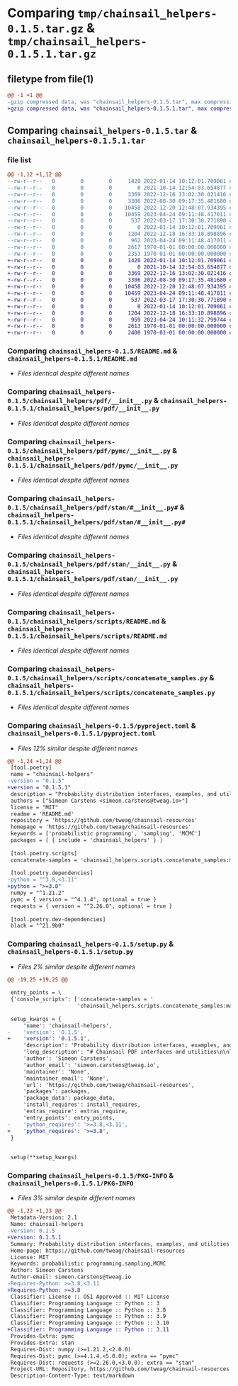 # Comparing `tmp/chainsail_helpers-0.1.5.tar.gz` & `tmp/chainsail_helpers-0.1.5.1.tar.gz`

## filetype from file(1)

```diff
@@ -1 +1 @@
-gzip compressed data, was "chainsail_helpers-0.1.5.tar", max compression
+gzip compressed data, was "chainsail_helpers-0.1.5.1.tar", max compression
```

## Comparing `chainsail_helpers-0.1.5.tar` & `chainsail_helpers-0.1.5.1.tar`

### file list

```diff
@@ -1,12 +1,12 @@
--rw-r--r--   0        0        0     1420 2022-01-14 10:12:01.709061 chainsail_helpers-0.1.5/README.md
--rw-r--r--   0        0        0        0 2021-10-14 12:54:03.654877 chainsail_helpers-0.1.5/chainsail_helpers/__init__.py
--rw-r--r--   0        0        0     3369 2022-12-16 13:02:30.021416 chainsail_helpers-0.1.5/chainsail_helpers/pdf/__init__.py
--rw-r--r--   0        0        0     3306 2022-08-30 09:17:35.481680 chainsail_helpers-0.1.5/chainsail_helpers/pdf/pymc/__init__.py
--rw-r--r--   0        0        0    10458 2022-12-20 12:48:07.934395 chainsail_helpers-0.1.5/chainsail_helpers/pdf/stan/#__init__.py#
--rw-r--r--   0        0        0    10459 2023-04-24 09:11:48.417011 chainsail_helpers-0.1.5/chainsail_helpers/pdf/stan/__init__.py
--rw-r--r--   0        0        0      537 2022-03-17 17:30:30.771890 chainsail_helpers-0.1.5/chainsail_helpers/scripts/README.md
--rw-r--r--   0        0        0        0 2022-01-14 10:12:01.709061 chainsail_helpers-0.1.5/chainsail_helpers/scripts/__init__.py
--rw-r--r--   0        0        0     1204 2022-12-18 16:33:10.898896 chainsail_helpers-0.1.5/chainsail_helpers/scripts/concatenate_samples.py
--rw-r--r--   0        0        0      962 2023-04-24 09:11:48.417011 chainsail_helpers-0.1.5/pyproject.toml
--rw-r--r--   0        0        0     2617 1970-01-01 00:00:00.000000 chainsail_helpers-0.1.5/setup.py
--rw-r--r--   0        0        0     2353 1970-01-01 00:00:00.000000 chainsail_helpers-0.1.5/PKG-INFO
+-rw-r--r--   0        0        0     1420 2022-01-14 10:12:01.709061 chainsail_helpers-0.1.5.1/README.md
+-rw-r--r--   0        0        0        0 2021-10-14 12:54:03.654877 chainsail_helpers-0.1.5.1/chainsail_helpers/__init__.py
+-rw-r--r--   0        0        0     3369 2022-12-16 13:02:30.021416 chainsail_helpers-0.1.5.1/chainsail_helpers/pdf/__init__.py
+-rw-r--r--   0        0        0     3306 2022-08-30 09:17:35.481680 chainsail_helpers-0.1.5.1/chainsail_helpers/pdf/pymc/__init__.py
+-rw-r--r--   0        0        0    10458 2022-12-20 12:48:07.934395 chainsail_helpers-0.1.5.1/chainsail_helpers/pdf/stan/#__init__.py#
+-rw-r--r--   0        0        0    10459 2023-04-24 09:11:48.417011 chainsail_helpers-0.1.5.1/chainsail_helpers/pdf/stan/__init__.py
+-rw-r--r--   0        0        0      537 2022-03-17 17:30:30.771890 chainsail_helpers-0.1.5.1/chainsail_helpers/scripts/README.md
+-rw-r--r--   0        0        0        0 2022-01-14 10:12:01.709061 chainsail_helpers-0.1.5.1/chainsail_helpers/scripts/__init__.py
+-rw-r--r--   0        0        0     1204 2022-12-18 16:33:10.898896 chainsail_helpers-0.1.5.1/chainsail_helpers/scripts/concatenate_samples.py
+-rw-r--r--   0        0        0      959 2023-04-24 10:11:32.799744 chainsail_helpers-0.1.5.1/pyproject.toml
+-rw-r--r--   0        0        0     2613 1970-01-01 00:00:00.000000 chainsail_helpers-0.1.5.1/setup.py
+-rw-r--r--   0        0        0     2400 1970-01-01 00:00:00.000000 chainsail_helpers-0.1.5.1/PKG-INFO
```

### Comparing `chainsail_helpers-0.1.5/README.md` & `chainsail_helpers-0.1.5.1/README.md`

 * *Files identical despite different names*

### Comparing `chainsail_helpers-0.1.5/chainsail_helpers/pdf/__init__.py` & `chainsail_helpers-0.1.5.1/chainsail_helpers/pdf/__init__.py`

 * *Files identical despite different names*

### Comparing `chainsail_helpers-0.1.5/chainsail_helpers/pdf/pymc/__init__.py` & `chainsail_helpers-0.1.5.1/chainsail_helpers/pdf/pymc/__init__.py`

 * *Files identical despite different names*

### Comparing `chainsail_helpers-0.1.5/chainsail_helpers/pdf/stan/#__init__.py#` & `chainsail_helpers-0.1.5.1/chainsail_helpers/pdf/stan/#__init__.py#`

 * *Files identical despite different names*

### Comparing `chainsail_helpers-0.1.5/chainsail_helpers/pdf/stan/__init__.py` & `chainsail_helpers-0.1.5.1/chainsail_helpers/pdf/stan/__init__.py`

 * *Files identical despite different names*

### Comparing `chainsail_helpers-0.1.5/chainsail_helpers/scripts/README.md` & `chainsail_helpers-0.1.5.1/chainsail_helpers/scripts/README.md`

 * *Files identical despite different names*

### Comparing `chainsail_helpers-0.1.5/chainsail_helpers/scripts/concatenate_samples.py` & `chainsail_helpers-0.1.5.1/chainsail_helpers/scripts/concatenate_samples.py`

 * *Files identical despite different names*

### Comparing `chainsail_helpers-0.1.5/pyproject.toml` & `chainsail_helpers-0.1.5.1/pyproject.toml`

 * *Files 12% similar despite different names*

```diff
@@ -1,24 +1,24 @@
 [tool.poetry]
 name = "chainsail-helpers"
-version = "0.1.5"
+version = "0.1.5.1"
 description = "Probability distribution interfaces, examples, and utilities for the Chainsail sampling service"
 authors = ["Simeon Carstens <simeon.carstens@tweag.io>"]
 license = "MIT"
 readme = 'README.md'
 repository = 'https://github.com/tweag/chainsail-resources'
 homepage = 'https://github.com/tweag/chainsail-resources'
 keywords = ['probabilistic programming', 'sampling', 'MCMC']
 packages = [ { include = 'chainsail_helpers' } ]
 
 [tool.poetry.scripts]
 concatenate-samples = 'chainsail_helpers.scripts.concatenate_samples:main'
 
 [tool.poetry.dependencies]
-python = "^3.8,<3.11"
+python = ">=3.8"
 numpy = "^1.21.2"
 pymc = { version = "^4.1.4", optional = true }
 requests = { version = "^2.26.0", optional = true }
 
 [tool.poetry.dev-dependencies]
 black = "^21.9b0"
```

### Comparing `chainsail_helpers-0.1.5/setup.py` & `chainsail_helpers-0.1.5.1/setup.py`

 * *Files 2% similar despite different names*

```diff
@@ -19,25 +19,25 @@
 
 entry_points = \
 {'console_scripts': ['concatenate-samples = '
                      'chainsail_helpers.scripts.concatenate_samples:main']}
 
 setup_kwargs = {
     'name': 'chainsail-helpers',
-    'version': '0.1.5',
+    'version': '0.1.5.1',
     'description': 'Probability distribution interfaces, examples, and utilities for the Chainsail sampling service',
     'long_description': "# Chainsail PDF interfaces and utilities\n\nThis small package complements the [Chainsail](https://chainsail.io) sampling service. It\n- defines the general interface for objects representing Chainsail-consumable probability distributions,\n- provides implementations thereof for popular probabilistic programming languages,\n- and contains a few helper scripts for post-processing.\n\n## Installation\n```bash\n$ pip install chainsail-helpers\n```\nIf you'd like implement a probability density using [Stan](https://mc-stan.org) or [PyMC3](https://docs.pymc.io), install the corresponding extra dependencies like so: `poetry install --extras pymc3` and similarly for `stan`. \nWhen using Chainsail, this package will be automatically installed, so no need to add it to the list of dependencies in the job submission form.\nIf you like to develop this package, best use [Poetry](https://python-poetry.org):\n```bash\n$ poetry install\n$ poetry shell\n```\nand you will be dropped into a virtual environment with all dependencies installed.\n\n## Contributing\nContributions, for example PDF implementations for other probabilistic programming languages, are highly welcome!\nJust open a pull request and we'll be happy to work with you to make Chainsail even more useful.\n\n## License\n&copy; 2021 [Tweag](https://tweag.io). `chainsail_helpers` is open-source software and licensed under the [MIT license](https://opensource.org/licenses/MIT).\n",
     'author': 'Simeon Carstens',
     'author_email': 'simeon.carstens@tweag.io',
     'maintainer': 'None',
     'maintainer_email': 'None',
     'url': 'https://github.com/tweag/chainsail-resources',
     'packages': packages,
     'package_data': package_data,
     'install_requires': install_requires,
     'extras_require': extras_require,
     'entry_points': entry_points,
-    'python_requires': '>=3.8,<3.11',
+    'python_requires': '>=3.8',
 }
 
 
 setup(**setup_kwargs)
```

### Comparing `chainsail_helpers-0.1.5/PKG-INFO` & `chainsail_helpers-0.1.5.1/PKG-INFO`

 * *Files 3% similar despite different names*

```diff
@@ -1,22 +1,23 @@
 Metadata-Version: 2.1
 Name: chainsail-helpers
-Version: 0.1.5
+Version: 0.1.5.1
 Summary: Probability distribution interfaces, examples, and utilities for the Chainsail sampling service
 Home-page: https://github.com/tweag/chainsail-resources
 License: MIT
 Keywords: probabilistic programming,sampling,MCMC
 Author: Simeon Carstens
 Author-email: simeon.carstens@tweag.io
-Requires-Python: >=3.8,<3.11
+Requires-Python: >=3.8
 Classifier: License :: OSI Approved :: MIT License
 Classifier: Programming Language :: Python :: 3
 Classifier: Programming Language :: Python :: 3.8
 Classifier: Programming Language :: Python :: 3.9
 Classifier: Programming Language :: Python :: 3.10
+Classifier: Programming Language :: Python :: 3.11
 Provides-Extra: pymc
 Provides-Extra: stan
 Requires-Dist: numpy (>=1.21.2,<2.0.0)
 Requires-Dist: pymc (>=4.1.4,<5.0.0); extra == "pymc"
 Requires-Dist: requests (>=2.26.0,<3.0.0); extra == "stan"
 Project-URL: Repository, https://github.com/tweag/chainsail-resources
 Description-Content-Type: text/markdown
```

